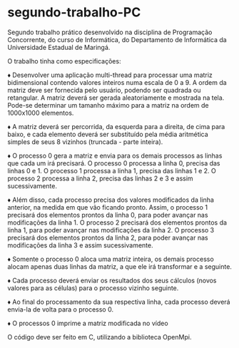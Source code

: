 # segundo-trabalho-PC

Segundo trabalho prático desenvolvido na disciplina de Programação Concorrente, do curso de Informática, do Departamento de Informática da Universidade Estadual de Maringá.

O trabalho tinha como especificações:

♦️  Desenvolver uma aplicação multi-thread para processar uma matriz bidimensional contendo valores inteiros numa escala de 0 a 9. A ordem da matriz deve ser fornecida pelo usuário, podendo ser quadrada ou retangular. A matriz deverá ser gerada aleatoriamente e mostrada na tela. Pode-se determinar um tamanho máximo para a matriz na ordem de 1000x1000 elementos.

♦️  A matriz deverá ser percorrida, da esquerda para a direita, de cima para baixo, e cada elemento deverá ser substituído pela média aritmética simples de seus 8 vizinhos (truncada - parte inteira).

♦️  O processo 0 gera a matriz e envia para os demais processos as linhas que cada um irá precisará. O processo 0 processa a linha 0, precisa das linhas 0 e 1. O processo 1 processa a linha 1, precisa das linhas 1 e 2. O processo 2 processa a linha 2, precisa das linhas 2 e 3 e assim sucessivamente.

♦️  Além disso, cada processo precisa dos valores modificados da linha anterior, na medida em que vão ficando pronto. Assim, o processo 1 precisará dos elementos prontos da linha 0, para poder avançar nas modificações da linha 1. O processo 2 precisará dos elementos prontos da linha 1, para poder avançar nas modificações da linha 2. O processo 3 precisará dos elementos prontos da linha 2, para poder avançar nas modificações da linha 3 e assim sucessivamente.

♦️  Somente o processo 0 aloca uma matriz inteira, os demais processo alocam apenas duas linhas da matriz, a que ele irá transformar e a seguinte.

♦️  Cada processo deverá enviar os resultados dos seus cálculos (novos valores para as células) para o processo vizinho seguinte.

♦️  Ao final do processamento da sua respectiva linha, cada processo deverá envia-la de volta para o processo 0.

♦️  O processos 0 imprime a matriz modificada no vídeo

O código deve ser feito em C, utilizando a biblioteca OpenMpi.
